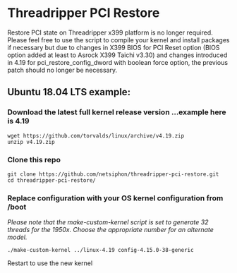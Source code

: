 # Threadripper PCI Restore

Restore PCI state on Threadripper x399 platform is no longer required. Please feel free to use the script to compile your kernel and install packages if necessary but due to changes in X399 BIOS for PCI Reset option (BIOS option added at least to Asrock X399 Taichi v3.30) and changes introduced in 4.19 for pci_restore_config_dword with boolean force option, the previous patch should no longer be necessary.

## Ubuntu 18.04 LTS example:
### Download the latest full kernel release version ...example here is 4.19
```
wget https://github.com/torvalds/linux/archive/v4.19.zip
unzip v4.19.zip
```
### Clone this repo
```
git clone https://github.com/netsiphon/threadripper-pci-restore.git
cd threadripper-pci-restore/
```
### Replace configuration with your OS kernel configuration from /boot
_Please note that the make-custom-kernel script is set to generate 32 threads for the 1950x. Choose the appropriate number for an alternate model._
```
./make-custom-kernel ../linux-4.19 config-4.15.0-38-generic

```
Restart to use the new kernel
